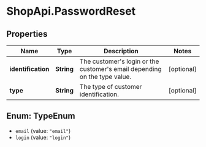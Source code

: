 # ShopApi.PasswordReset

## Properties
Name | Type | Description | Notes
------------ | ------------- | ------------- | -------------
**identification** | **String** | The customer&#x27;s login or the customer&#x27;s email depending on the type value. | [optional] 
**type** | **String** | The type of customer identification. | [optional] 

<a name="TypeEnum"></a>
## Enum: TypeEnum

* `email` (value: `"email"`)
* `login` (value: `"login"`)

